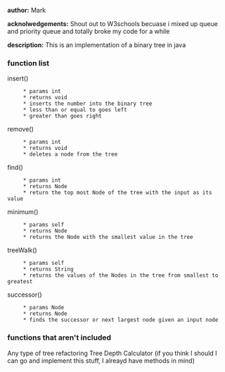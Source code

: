 **author:** Mark

**acknolwedgements:** Shout out to W3schools becuase i mixed up queue and priority queue and totally broke my code for a while

**description:** This is an implementation of a binary tree in java

### **function list** ###
insert()
```
     * params int
     * returns void
     * inserts the number into the binary tree
     * less than or equal to goes left
     * greater than goes right
```


remove()
```
     * params int
     * returns void
     * deletes a node from the tree
```


find()
```
     * params int
     * returns Node
     * return the top most Node of the tree with the input as its value
```


minimum()
```
     * params self
     * returns Node
     * returns the Node with the smallest value in the tree
```


treeWalk()
```
     * params self
     * returns String
     * returns the values of the Nodes in the tree from smallest to greatest
```


successor()
```
     * params Node
     * returns Node
     * finds the successor or next largest node given an input node
```


### **functions that aren't included** ###
Any type of tree refactoring
Tree Depth Calculator
(if you think I should I can go and implement this stuff, I alreayd have methods in mind)
